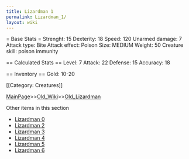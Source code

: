 ```yaml
---
title: Lizardman 1
permalink: Lizardman_1/
layout: wiki
---
```

= Base Stats =
 Strenght: 15
 Dexterity: 18
 Speed: 120
 Unarmed damage: 7
 Attack type: Bite
 Attack effect: Poison
 Size: MEDIUM
 Weight: 50
 Creature skill: poison immunity

== Calculated Stats ==
 Level: 7
 Attack: 22
 Defense: 15
 Accuracy: 18

== Inventory ==
 Gold: 10-20

[[Category: Creatures]]

[MainPage](/keeperrl_wiki/ "wikilink")>>[Old_Wiki](/keeperrl_wiki/Old_Wiki "wikilink")>>[Old_Lizardman](/keeperrl_wiki/Old_Lizardman "wikilink")

Other items in this section
-    [Lizardman 0](/keeperrl_wiki/Lizardman_0 "wikilink")
-    [Lizardman 2](/keeperrl_wiki/Lizardman_2 "wikilink")
-    [Lizardman 3](/keeperrl_wiki/Lizardman_3 "wikilink")
-    [Lizardman 4](/keeperrl_wiki/Lizardman_4 "wikilink")
-    [Lizardman 5](/keeperrl_wiki/Lizardman_5 "wikilink")
-    [Lizardman 6](/keeperrl_wiki/Lizardman_6 "wikilink")
